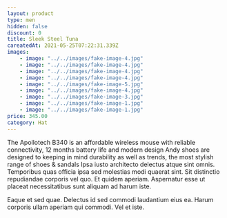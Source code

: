 ```yaml
---
layout: product
type: men
hidden: false
discount: 0
title: Sleek Steel Tuna
careatedAt: 2021-05-25T07:22:31.339Z
images:
    - image: "../../images/fake-image-4.jpg"
    - image: "../../images/fake-image-4.jpg"
    - image: "../../images/fake-image-4.jpg"
    - image: "../../images/fake-image-4.jpg"
    - image: "../../images/fake-image-5.jpg"
    - image: "../../images/fake-image-4.jpg"
    - image: "../../images/fake-image-3.jpg"
    - image: "../../images/fake-image-1.jpg"
    - image: "../../images/fake-image-1.jpg"
price: 345.00
category: Hat
---
```

The Apollotech B340 is an affordable wireless mouse with reliable connectivity, 12 months battery life and modern design
Andy shoes are designed to keeping in mind durability as well as trends, the most stylish range of shoes & sandals
Ipsa iusto architecto delectus atque sint omnis. Temporibus quas officia ipsa sed molestias modi quaerat sint. Sit distinctio repudiandae corporis vel quo. Et quidem aperiam. Aspernatur esse ut placeat necessitatibus sunt aliquam ad harum iste.
 Eaque et sed quae. Delectus id sed commodi laudantium eius ea. Harum corporis ullam aperiam qui commodi. Vel et iste.
